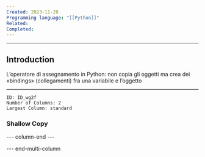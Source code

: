 ```yaml
---
Created: 2023-11-20
Programming language: "[[Python]]"
Related: 
Completed:
---
```

---
## Introduction
L’operatore di assegnamento in Python: non copia gli oggetti ma crea dei «bindings» (collegamenti) fra una variabile e l’oggetto

--- 

```start-multi-column
ID: ID_wg2f
Number of Columns: 2
Largest Column: standard
```

### Shallow Copy


--- column-end ---



--- end-multi-column

